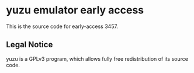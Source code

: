 yuzu emulator early access
=============

This is the source code for early-access 3457.

## Legal Notice

yuzu is a GPLv3 program, which allows fully free redistribution of its source code.